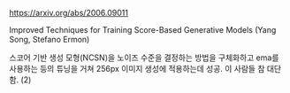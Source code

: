 https://arxiv.org/abs/2006.09011

Improved Techniques for Training Score-Based Generative Models (Yang Song, Stefano Ermon)

스코어 기반 생성 모형(NCSN)을 노이즈 수준을 결정하는 방법을 구체화하고 ema를 사용하는 등의 튜닝을 거쳐 256px 이미지 생성에 적용하는데 성공. 이 사람들 참 대단함. (2)